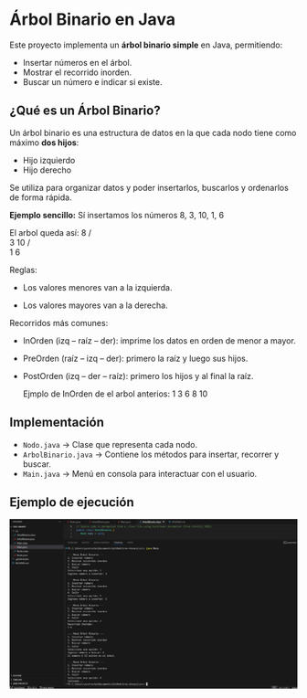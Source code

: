 # Árbol Binario en Java

Este proyecto implementa un **árbol binario simple** en Java, permitiendo:

- Insertar números en el árbol.
- Mostrar el recorrido inorden.
- Buscar un número e indicar si existe.

## ¿Qué es un Árbol Binario?
Un árbol binario es una estructura de datos en la que cada nodo tiene como máximo **dos hijos**:
- Hijo izquierdo
- Hijo derecho

Se utiliza para organizar datos y poder insertarlos, buscarlos y ordenarlos de forma rápida.

**Ejemplo sencillo:**
Sí insertamos los números
8, 3, 10, 1, 6

El arbol queda así:
      8
     / \
    3   10
   / \
  1   6

Reglas:
- Los valores menores van a la izquierda.

- Los valores mayores van a la derecha.

Recorridos más comunes:

- InOrden (izq – raíz – der): imprime los datos en orden de menor a mayor.
- PreOrden (raíz – izq – der): primero la raíz y luego sus hijos.
- PostOrden (izq – der – raíz): primero los hijos y al final la raíz.

  Ejmplo de InOrden de el arbol anterios:
  1 3 6 8 10

  
## Implementación
- `Nodo.java` → Clase que representa cada nodo.
- `ArbolBinario.java` → Contiene los métodos para insertar, recorrer y buscar.
- `Main.java` → Menú en consola para interactuar con el usuario.

## Ejemplo de ejecución

![alt text](image.png)
